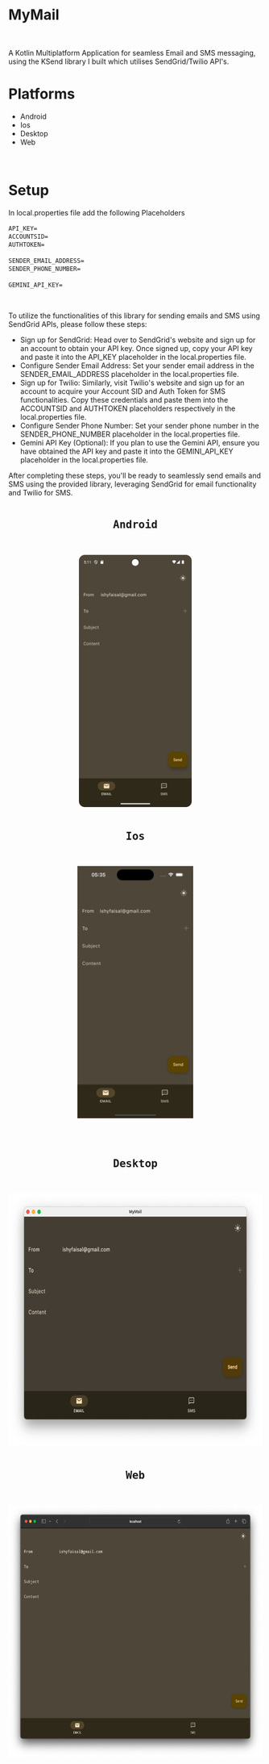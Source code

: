 <h1>MyMail</h1></br>

A Kotlin Multiplatform Application for seamless Email and SMS messaging, using the KSend library I built which utilises SendGrid/Twilio API's.

# Platforms 

- Android 
- Ios 
- Desktop
- Web
</br>

# Setup

In local.properties file add the following Placeholders

```
API_KEY=
ACCOUNTSID=
AUTHTOKEN=

SENDER_EMAIL_ADDRESS=
SENDER_PHONE_NUMBER=

GEMINI_API_KEY=
```
</br>

To utilize the functionalities of this library for sending emails and SMS using SendGrid APIs, please follow these steps:

- Sign up for SendGrid: Head over to SendGrid's website and sign up for an account to obtain your API key. Once signed up, copy your API key and paste it into the API_KEY placeholder in the local.properties file.
- Configure Sender Email Address: Set your sender email address in the SENDER_EMAIL_ADDRESS placeholder in the local.properties file.
- Sign up for Twilio: Similarly, visit Twilio's website and sign up for an account to acquire your Account SID and Auth Token for SMS functionalities. Copy these credentials and paste them into the ACCOUNTSID and AUTHTOKEN placeholders respectively in the local.properties file.
- Configure Sender Phone Number: Set your sender phone number in the SENDER_PHONE_NUMBER placeholder in the local.properties file.
- Gemini API Key (Optional): If you plan to use the Gemini API, ensure you have obtained the API key and paste it into the GEMINI_API_KEY placeholder in the local.properties file.

After completing these steps, you'll be ready to seamlessly send emails and SMS using the provided library, leveraging SendGrid for email functionality and Twilio for SMS.

<pre>
<h2 align="center">Android</h2>
</pre>
<p align="center">
  <img src="readme_images/android/Email_Screen_Dark_Mode.png" height="500px">
</p>

<pre>
<h2 align="center">Ios</h2>
</pre>
<p align="center">
  <img src="readme_images/ios/Email_Screen_Dark_Mode.png" height="500px">
</p></br>

<pre>
<h2 align="center">Desktop</h2>
</pre>
<p align="center">
  <img src="readme_images/desktop/Email_Screen_Dark_Mode.png" height="500px">
</p>

<pre>
<h2 align="center">Web</h2>
</pre>
<p align="center">
  <img src="readme_images/web/Email_Screen_Dark_Mode.png" height="500px">
</p>
